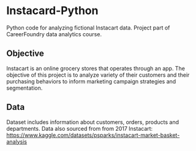 # Instacard-Python
Python code for analyzing fictional Instacart data. Project part of CareerFoundry data analytics course.
## Objective
Instacart is an online grocery stores that operates through an app. The objective of this project is to analyze variety of their customers and their purchasing behaviors to inform marketing campaign strategies and segmentation.
## Data
Dataset includes information about customers, orders, products and departments.
Data also sourced from from 2017 Instacart: https://www.kaggle.com/datasets/psparks/instacart-market-basket-analysis
